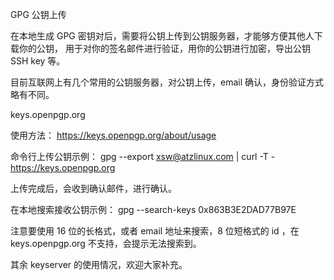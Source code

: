 GPG 公钥上传

在本地生成 GPG 密钥对后，需要将公钥上传到公钥服务器，才能够方便其他人下载你的公钥，
用于对你的签名邮件进行验证，用你的公钥进行加密，导出公钥 SSH key 等。

目前互联网上有几个常用的公钥服务器，对公钥上传，email 确认，身份验证方式略有不同。

keys.openpgp.org

使用方法：
https://keys.openpgp.org/about/usage

命令行上传公钥示例：
gpg --export xsw@atzlinux.com | curl -T - https://keys.openpgp.org

上传完成后，会收到确认邮件，进行确认。

在本地搜索接收公钥示例：
gpg --search-keys 0x863B3E2DAD77B97E

注意要使用 16 位的长格式，或者 email 地址来搜索，8 位短格式的 id ，在 keys.openpgp.org 不支持，会提示无法搜索到。

其余 keyserver 的使用情况，欢迎大家补充。
